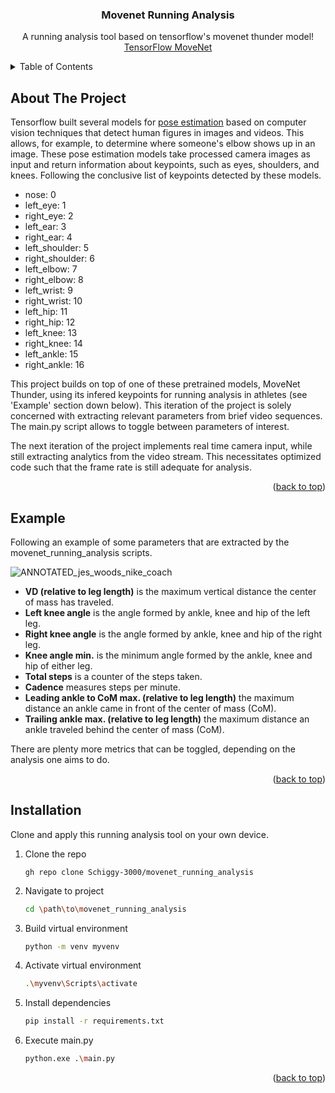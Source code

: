 <a name="readme-top"></a>

  <h3 align="center">Movenet Running Analysis</h3>

  <p align="center">
    A running analysis tool based on tensorflow's movenet thunder model!
    <br />
    <a href="https://www.tensorflow.org/hub/tutorials/movenet">TensorFlow MoveNet</a>
  </p>
</div>



<!-- TABLE OF CONTENTS -->
<details>
  <summary>Table of Contents</summary>
  <ol>
    <li><a href="#about-the-project">About The Project</a></li>
    <li><a href="#example">Example</a></li>
    <li><a href="#installation">Installation</a></li>
  </ol>
</details>



## About The Project

Tensorflow built several models for [pose estimation](https://www.tensorflow.org/lite/examples/pose_estimation/overview) based on computer vision techniques that detect human figures in images and videos. This allows, for example, to determine where someone's elbow shows up in an image. These pose estimation models take processed camera images as input and return information about keypoints, such as eyes, shoulders, and knees. Following the conclusive list of keypoints detected by these models.

* nose: 0
* left_eye: 1
* right_eye: 2
* left_ear: 3
* right_ear: 4
* left_shoulder: 5
* right_shoulder: 6
* left_elbow: 7
* right_elbow: 8
* left_wrist: 9
* right_wrist: 10
* left_hip: 11
* right_hip: 12
* left_knee: 13
* right_knee: 14
* left_ankle: 15
* right_ankle: 16

This project builds on top of one of these pretrained models, MoveNet Thunder, using its infered keypoints for running analysis in athletes (see 'Example' section down below). This iteration of the project is solely concerned with extracting relevant parameters from brief video sequences. The main.py script allows to toggle between parameters of interest.

The next iteration of the project implements real time camera input, while still extracting analytics from the video stream. This necessitates optimized code such that the frame rate is still adequate for analysis.

<p align="right">(<a href="#readme-top">back to top</a>)</p>



## Example

Following an example of some parameters that are extracted by the movenet_running_analysis scripts.

![ANNOTATED_jes_woods_nike_coach](https://github.com/Schiggy-3000/movenet_running_analysis/raw/main/Processed_data/Gifs/ANNOTATED_jes_woods_nike_coach_1.gif)

- **VD (relative to leg length)** is the maximum vertical distance the center of mass has traveled.
- **Left knee angle** is the angle formed by ankle, knee and hip of the left leg.
- **Right knee angle** is the angle formed by ankle, knee and hip of the right leg.
- **Knee angle min.** is the minimum angle formed by the ankle, knee and hip of either leg.
- **Total steps** is a counter of the steps taken.
- **Cadence** measures steps per minute.
- **Leading ankle to CoM max. (relative to leg length)** the maximum distance an ankle came in front of the center of mass (CoM).
- **Trailing ankle max. (relative to leg length)** the maximum distance an ankle traveled behind the center of mass (CoM).

There are plenty more metrics that can be toggled, depending on the analysis one aims to do.

<p align="right">(<a href="#readme-top">back to top</a>)</p>



## Installation

Clone and apply this running analysis tool on your own device.

1. Clone the repo
   ```GitHub CLI
   gh repo clone Schiggy-3000/movenet_running_analysis
   ```
2. Navigate to project
   ```sh
   cd \path\to\movenet_running_analysis
   ```
3. Build virtual environment
   ```sh
   python -m venv myvenv
   ```
4. Activate virtual environment
   ```sh
   .\myvenv\Scripts\activate
   ```
5. Install dependencies
   ```sh
   pip install -r requirements.txt
   ```
6. Execute main.py
   ```sh
   python.exe .\main.py
   ```

<p align="right">(<a href="#readme-top">back to top</a>)</p>